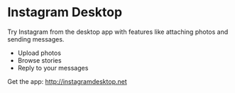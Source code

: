 # Instagram Desktop

Try Instagram from the desktop app with features like attaching photos and sending messages.

* Upload photos
* Browse stories
* Reply to your messages

Get the app: http://instagramdesktop.net